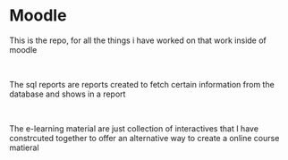 # Moodle
<p> This is the repo, for all the things i have worked on that work inside of moodle</p><br>
<p> The sql reports are reports created to fetch certain information from the database and shows in a report </p> <br>
<p> The e-learning material are just collection of interactives that I have constrcuted together to offer an alternative way to create a online course matieral </p> 
